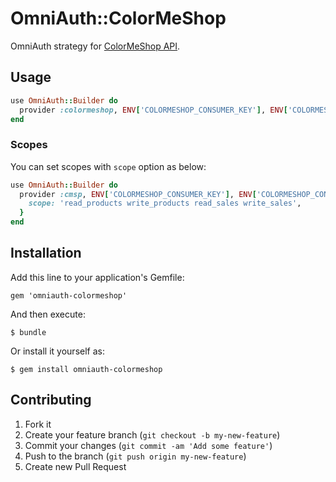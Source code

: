 # OmniAuth::ColorMeShop

OmniAuth strategy for [ColorMeShop API](http://shop-pro.jp/?mode=api).

## Usage

```ruby
use OmniAuth::Builder do
  provider :colormeshop, ENV['COLORMESHOP_CONSUMER_KEY'], ENV['COLORMESHOP_CONSUMER_SECRET']
end
```

### Scopes

You can set scopes with `scope` option as below:

```ruby
use OmniAuth::Builder do
  provider :cmsp, ENV['COLORMESHOP_CONSUMER_KEY'], ENV['COLORMESHOP_CONSUMER_SECRET'], {
    scope: 'read_products write_products read_sales write_sales',
  }
end
```

## Installation

Add this line to your application's Gemfile:

    gem 'omniauth-colormeshop'

And then execute:

    $ bundle

Or install it yourself as:

    $ gem install omniauth-colormeshop

## Contributing

1. Fork it
2. Create your feature branch (`git checkout -b my-new-feature`)
3. Commit your changes (`git commit -am 'Add some feature'`)
4. Push to the branch (`git push origin my-new-feature`)
5. Create new Pull Request
